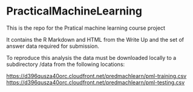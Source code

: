 # PracticalMachineLearning


This is the repo for the Pratical machine learning course project

It contains the R Markdown and HTML from the Write Up and the set of answer data required for submission.

To reproduce this analysis the data must be downloaded locally to a subdirectory /data  from the following locations:

https://d396qusza40orc.cloudfront.net/predmachlearn/pml-training.csv
https://d396qusza40orc.cloudfront.net/predmachlearn/pml-testing.csv